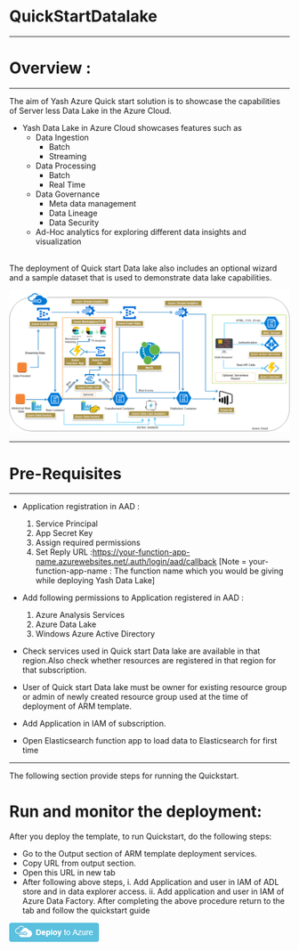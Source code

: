 # QuickStartDatalake

--------------------------------------------------------------------------
# Overview :
--------------------------------------------------------------------------
The aim of Yash Azure Quick start solution is to showcase the capabilities of Server less Data Lake in the Azure Cloud. 
- Yash Data Lake in Azure Cloud showcases features such as
	* Data Ingestion
		* Batch 
		* Streaming 
	* Data Processing
		* Batch 
		* Real Time 
	* Data Governance
		* Meta data management
		* Data Lineage
		* Data Security
	* Ad-Hoc analytics for exploring different data insights and visualization
<br />
The deployment  of Quick start Data lake also includes an optional wizard and a sample dataset that is used  to demonstrate data lake capabilities.

![alt text](https://raw.githubusercontent.com/KuldeepShikhare/AzureQuickStartDatalake/master/scripts/images/Architecture.png)

--------------------------------------------------------------------------
# Pre-Requisites
--------------------------------------------------------------------------
- Application registration in AAD :
	1. Service Principal
	2. App Secret Key
	3. Assign required permissions
	4. Set Reply URL :https://your-function-app-name.azurewebsites.net/.auth/login/aad/callback
		[Note = your-function-app-name : The function name which you would be giving while deploying Yash Data Lake]
- Add following permissions to Application registered in AAD :
	1. Azure Analysis Services
	2. Azure Data Lake
	3. Windows Azure Active Directory
- Check services used in Quick start Data lake are available in that region.Also check whether resources are registered in that region for that subscription.

- User of Quick start Data lake must be owner for existing resource group or admin of  newly created resource group used at the time of deployment of ARM template.

- Add Application in IAM of subscription.
	
- Open Elasticsearch function app to load data to Elasticsearch for first time
	
--------------------------------------------------------------------------
The following section provide steps for running the Quickstart.
# Run and monitor the deployment:
After you deploy the template, to run Quickstart, do the following steps:
- Go to the Output section of ARM template deployment services.
- Copy URL from output section.
- Open this URL in new tab
- After following above steps,
	i.  Add Application and user in IAM of ADL store and in data explorer access.
	ii. Add application and user in IAM of Azure Data Factory.
After completing the above procedure return to the tab and follow the quickstart guide

<a href="https://portal.azure.com/#create/Microsoft.Template/uri/https%3A%2F%2Fraw.githubusercontent.com%2FKuldeepShikhare%2FAzureQuickStartDatalake%2Fmaster%2FazureDeploy.json" target="_blank">
<img src="https://raw.githubusercontent.com/Azure/azure-quickstart-templates/master/1-CONTRIBUTION-GUIDE/images/deploytoazure.png"/>
</a>
